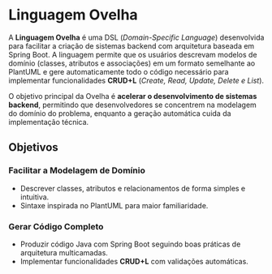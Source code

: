 # Linguagem Ovelha

A **Linguagem Ovelha** é uma DSL (*Domain-Specific Language*) desenvolvida para facilitar a criação de sistemas backend com arquitetura baseada em Spring Boot. A linguagem permite que os usuários descrevam modelos de domínio (classes, atributos e associações) em um formato semelhante ao PlantUML e gere automaticamente todo o código necessário para implementar funcionalidades **CRUD+L** (*Create, Read, Update, Delete e List*).

O objetivo principal da Ovelha é **acelerar o desenvolvimento de sistemas backend**, permitindo que desenvolvedores se concentrem na modelagem do domínio do problema, enquanto a geração automática cuida da implementação técnica.

## Objetivos

### Facilitar a Modelagem de Domínio
- Descrever classes, atributos e relacionamentos de forma simples e intuitiva.
- Sintaxe inspirada no PlantUML para maior familiaridade.

### Gerar Código Completo
- Produzir código Java com Spring Boot seguindo boas práticas de arquitetura multicamadas.
- Implementar funcionalidades **CRUD+L** com validações automáticas.
